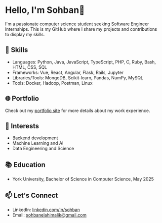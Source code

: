# Hello, I'm Sohban👋

I'm a passionate computer science student seeking Software Engineer Internships. This is my GitHub where I share my projects and contributions to display my skills.

## 🔧 Skills
- Languages: Python, Java, JavaScript, TypeScript, PHP, C, Ruby, Bash, HTML, CSS, SQL
- Frameworks: Vue, React, Angular, Flask, Rails, Jupyter
- Libraries/Tools: MongoDB, Scikit-learn, Pandas, NumPy, MySQL
- Tools: Docker, Hadoop, Postman, Linux

## 🌐 Portfolio
Check out my [portfolio site](https://sohban.netlify.app/) for more details about my work experience.

## 💼 Interests
- Backend development
- Machine Learning and AI
- Data Engineering and Science

## 📚 Education
- York University, Bachelor of Science in Computer Science, May 2025

## 📫 Let's Connect
- LinkedIn: [linkedin.com/in/sohban](https://www.linkedin.com/in/sohban/)
- Email: sohbanelahimalik@gmail.com

